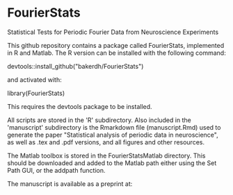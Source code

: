 # FourierStats
Statistical Tests for Periodic Fourier Data from Neuroscience Experiments

This github repository contains a package called FourierStats, implemented in R and Matlab. The R version can be installed with the following command:

devtools::install_github("bakerdh/FourierStats")

and activated with:

library(FourierStats)

This requires the devtools package to be installed.

All scripts are stored in the 'R' subdirectory. Also included in the 'manuscript' subdirectory is the Rmarkdown file (manuscript.Rmd) used to generate the paper "Statistical analysis of periodic data in neuroscience", as well as .tex and .pdf versions, and all figures and other resources.

The Matlab toolbox is stored in the FourierStatsMatlab directory. This should be downloaded and added to the Matlab path either using the Set Path GUI, or the addpath function.

The manuscript is available as a preprint at: 

